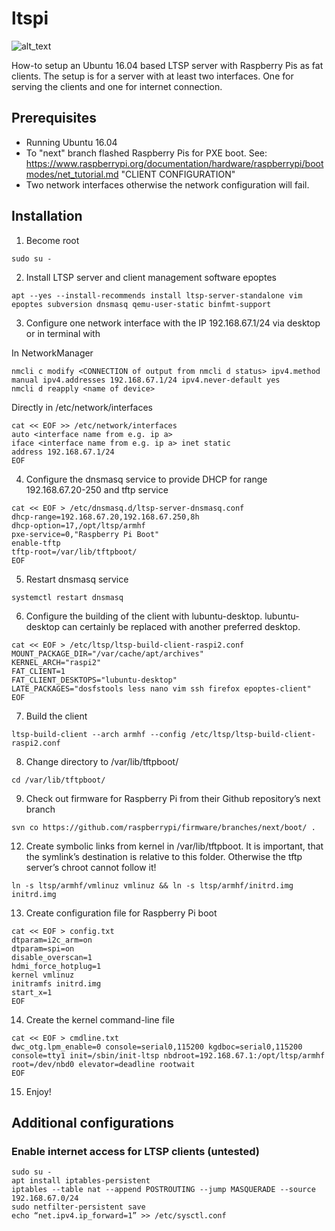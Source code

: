 # ltspi
![alt_text](https://github.com/linuxola/ltspi/raw/master/images/photo_2016-12-13_23-35-26.png "Raspberry Pis as fat clients in Kampala, Uganda")

How-to setup an Ubuntu 16.04 based LTSP server with Raspberry Pis as fat clients. The setup is for a server with at least two interfaces. One for serving the clients and one for internet connection.
## Prerequisites
* Running Ubuntu 16.04
* To "next" branch flashed Raspberry Pis for PXE boot. See: https://www.raspberrypi.org/documentation/hardware/raspberrypi/bootmodes/net_tutorial.md "CLIENT CONFIGURATION"
* Two network interfaces otherwise the network configuration will fail.

## Installation
1. Become root
 
 ```
 sudo su -
 ```
 
2. Install LTSP server and client management software epoptes
 
 ```
apt --yes --install-recommends install ltsp-server-standalone vim epoptes subversion dnsmasq qemu-user-static binfmt-support
 ```
3. Configure one network interface with the IP 192.168.67.1/24 via desktop or in terminal with
 
 In NetworkManager
 
 ```
 nmcli c modify <CONNECTION of output from nmcli d status> ipv4.method manual ipv4.addresses 192.168.67.1/24 ipv4.never-default yes
 nmcli d reapply <name of device>
 ```
 
 Directly in /etc/network/interfaces
 
 ```
 cat << EOF >> /etc/network/interfaces
 auto <interface name from e.g. ip a>
 iface <interface name from e.g. ip a> inet static
 address 192.168.67.1/24
 EOF
 ```
 
 
4. Configure the dnsmasq service to provide DHCP for range 192.168.67.20-250 and tftp service
 
 ```
 cat << EOF > /etc/dnsmasq.d/ltsp-server-dnsmasq.conf
 dhcp-range=192.168.67.20,192.168.67.250,8h
 dhcp-option=17,/opt/ltsp/armhf
 pxe-service=0,"Raspberry Pi Boot"
 enable-tftp
 tftp-root=/var/lib/tftpboot/
 EOF
 ```
 
5. Restart dnsmasq service
 
 ```
 systemctl restart dnsmasq
 ```
 
6. Configure the building of the client with lubuntu-desktop. lubuntu-desktop can certainly be replaced with another preferred desktop.
 
 ```
 cat << EOF > /etc/ltsp/ltsp-build-client-raspi2.conf
 MOUNT_PACKAGE_DIR="/var/cache/apt/archives"
 KERNEL_ARCH="raspi2"
 FAT_CLIENT=1
 FAT_CLIENT_DESKTOPS="lubuntu-desktop"
 LATE_PACKAGES="dosfstools less nano vim ssh firefox epoptes-client"
 EOF
 ```
7. Build the client
 
 ```
 ltsp-build-client --arch armhf --config /etc/ltsp/ltsp-build-client-raspi2.conf
 ```
 
8. Change directory to /var/lib/tftpboot/
 
 ```
 cd /var/lib/tftpboot/
 ```
 
9. Check out firmware for Raspberry Pi from their Github repository’s next branch
 
 ```
 svn co https://github.com/raspberrypi/firmware/branches/next/boot/ .
 ```
 
12. Create symbolic links from kernel in /var/lib/tftpboot. It is important, that the symlink’s destination is relative to this  folder. Otherwise the tftp server’s chroot cannot follow it!

 ```
 ln -s ltsp/armhf/vmlinuz vmlinuz && ln -s ltsp/armhf/initrd.img initrd.img
 ```
 
13. Create configuration file for Raspberry Pi boot
 
 ```
 cat << EOF > config.txt
 dtparam=i2c_arm=on
 dtparam=spi=on
 disable_overscan=1
 hdmi_force_hotplug=1
 kernel vmlinuz
 initramfs initrd.img
 start_x=1
 EOF
 ```
 
14. Create the kernel command-line file
 
 ```
 cat << EOF > cmdline.txt
 dwc_otg.lpm_enable=0 console=serial0,115200 kgdboc=serial0,115200 console=tty1 init=/sbin/init-ltsp nbdroot=192.168.67.1:/opt/ltsp/armhf root=/dev/nbd0 elevator=deadline rootwait
 EOF
 ```
15. Enjoy!

## Additional configurations
### Enable internet access for LTSP clients (untested)
```
sudo su -
apt install iptables-persistent
iptables --table nat --append POSTROUTING --jump MASQUERADE --source 192.168.67.0/24
sudo netfilter-persistent save
echo “net.ipv4.ip_forward=1” >> /etc/sysctl.conf
```
